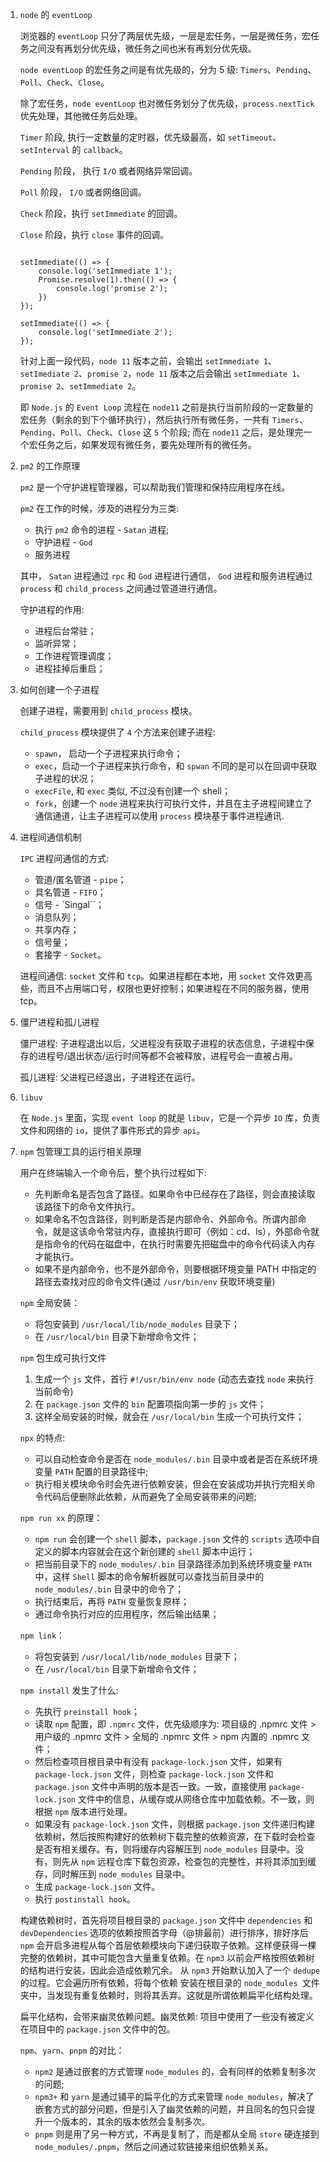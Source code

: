 1. `node` 的 `eventLoop`

    浏览器的 `eventLoop` 只分了两层优先级，一层是宏任务，一层是微任务，宏任务之间没有再划分优先级，微任务之间也米有再划分优先级。

    `node eventLoop` 的宏任务之间是有优先级的，分为 5 级: `Timers`、`Pending`、`Poll`、`Check`、`Close`。

    除了宏任务，`node eventLoop` 也对微任务划分了优先级，`process.nextTick` 优先处理，其他微任务后处理。

    `Timer` 阶段, 执行一定数量的定时器，优先级最高，如 `setTimeout`、`setInterval` 的 `callback`。

    `Pending` 阶段， 执行 `I/O` 或者网络异常回调。

    `Poll` 阶段， `I/O` 或者网络回调。

    `Check` 阶段，执行 `setImmediate` 的回调。

    `Close` 阶段，执行 `close` 事件的回调。

    ```

    setImmediate(() => {
        console.log('setImmediate 1');
        Promise.resolve(1).then(() => {
            console.log('promise 2');
        })
    });

    setImmediate(() => {
        console.log('setImmediate 2');
    });
    ```

    针对上面一段代码，`node 11` 版本之前，会输出 `setImmediate 1`、`setImediate 2`、`promise 2`，`node 11` 版本之后会输出 `setImmediate 1`、`promise 2`、`setImmediate 2`。

    即 `Node.js` 的 `Event Loop` 流程在 `node11` 之前是执行当前阶段的一定数量的宏任务（剩余的到下个循环执行），然后执行所有微任务，一共有 `Timers`、`Pending`、`Poll`、`Check`、`Close` 这 `5` 个阶段; 而在 `node11` 之后，是处理完一个宏任务之后，如果发现有微任务，要先处理所有的微任务。

2. `pm2` 的工作原理

    `pm2` 是一个守护进程管理器，可以帮助我们管理和保持应用程序在线。

    `pm2` 在工作的时候，涉及的进程分为三类: 
    - 执行 `pm2` 命令的进程 - `Satan` 进程;
    - 守护进程 - `God`
    - 服务进程

    其中， `Satan` 进程通过 `rpc` 和 `God` 进程进行通信， `God` 进程和服务进程通过 `process` 和 `child_process` 之间通过管道进行通信。

    守护进程的作用:
    - 进程后台常驻；
    - 监听异常；
    - 工作进程管理调度；
    - 进程挂掉后重启；

3. 如何创建一个子进程

    创建子进程，需要用到 `child_process` 模块。

    `child_process` 模块提供了 `4` 个方法来创建子进程:
    - `spawn`， 启动一个子进程来执行命令；
    - `exec`，启动一个子进程来执行命令，和 `spwan` 不同的是可以在回调中获取子进程的状况；
    - `execFile`, 和 `exec` 类似, 不过没有创建一个 shell；
    - `fork`，创建一个 `node` 进程来执行可执行文件，并且在主子进程间建立了通信通道，让主子进程可以使用 `process` 模块基于事件进程通讯.

4. 进程间通信机制

    `IPC` 进程间通信的方式:
    - 管道/匿名管道 - `pipe`；
    - 具名管道 - `FIFO`；
    - 信号 - `Singal``；
    - 消息队列；
    - 共享内存；
    - 信号量；
    - 套接字 - `Socket`。

    进程间通信: `socket` 文件和 `tcp`。如果进程都在本地，用 `socket` 文件效更高些，而且不占用端口号，权限也更好控制；如果进程在不同的服务器，使用 tcp。

5. 僵尸进程和孤儿进程

    僵尸进程: 子进程退出以后，父进程没有获取子进程的状态信息，子进程中保存的进程号/退出状态/运行时间等都不会被释放，进程号会一直被占用。

    孤儿进程: 父进程已经退出，子进程还在运行。

6. `libuv`

    在 `Node.js` 里面，实现 `event loop` 的就是 `libuv`，它是一个异步 `IO` 库，负责文件和网络的 `io`，提供了事件形式的异步 `api`。

6. `npm` 包管理工具的运行相关原理

    用户在终端输入一个命令后，整个执行过程如下:
    - 先判断命名是否包含了路径。如果命令中已经存在了路径，则会直接读取该路径下的命令文件执行。
    - 如果命名不包含路径，则判断是否是内部命令、外部命令。所谓内部命令，就是这该命令常驻内存，直接执行即可（例如：cd、ls），外部命令就是指命令的代码在磁盘中，在执行时需要先把磁盘中的命令代码读入内存才能执行。
    - 如果不是内部命令，也不是外部命令，则要根据环境变量 PATH 中指定的路径去查找对应的命令文件(通过 `/usr/bin/env` 获取环境变量)

    `npm` 全局安装： 
    - 将包安装到 `/usr/local/lib/node_modules` 目录下；
    - 在 `/usr/local/bin` 目录下新增命令文件；

    `npm` 包生成可执行文件
    1. 生成一个 `js` 文件，首行 `#!/usr/bin/env node` (动态去查找 `node` 来执行当前命令)
    2. 在 `package.json` 文件的 `bin` 配置项指向第一步的 `js` 文件；
    3. 这样全局安装的时候，就会在 `/usr/local/bin` 生成一个可执行文件；

    `npx` 的特点:
    - 可以自动检查命令是否在 `node_modules/.bin` 目录中或者是否在系统环境变量 `PATH` 配置的目录路径中;
    - 执行相关模块命令时会先进行依赖安装，但会在安装成功并执行完相关命令代码后便删除此依赖，从而避免了全局安装带来的问题;

    `npm run xx` 的原理： 
    - `npm run` 会创建一个 `shell` 脚本，`package.json` 文件的 `scripts` 选项中自定义的脚本内容就会在这个新创建的 `shell` 脚本中运行；
    - 把当前目录下的 `node_modules/.bin` 目录路径添加到系统环境变量 `PATH` 中，这样 `Shell` 脚本的命令解析器就可以查找当前目录中的 `node_modules/.bin` 目录中的命令了；
    - 执行结束后，再将 `PATH` 变量恢复原样；
    - 通过命令执行对应的应用程序，然后输出结果；

    `npm link`： 
    - 将包安装到 `/usr/local/lib/node_modules` 目录下；
    - 在 `/usr/local/bin` 目录下新增命令文件；

    `npm install` 发生了什么:
    - 先执行 `preinstall hook`； 
    - 读取 `npm` 配置，即 `.npmrc` 文件，优先级顺序为: 项目级的 .npmrc 文件 > 用户级的 .npmrc 文件 > 全局的 .npmrc 文件 > npm 内置的 .npmrc 文件；
    - 然后检查项目根目录中有没有 `package-lock.json` 文件，如果有 `package-lock.json` 文件，则检查 `package-lock.json` 文件和 `package.json` 文件中声明的版本是否一致。一致，直接使用 `package-lock.json` 文件中的信息，从缓存或从网络仓库中加载依赖。不一致，则根据 `npm` 版本进行处理。
    - 如果没有 `package-lock.json` 文件，则根据 `package.json` 文件递归构建依赖树，然后按照构建好的依赖树下载完整的依赖资源，在下载时会检查是否有相关缓存。有，则将缓存内容解压到 `node_modules` 目录中。没有，则先从 `npm` 远程仓库下载包资源，检查包的完整性，并将其添加到缓存，同时解压到 `node_modules` 目录中。
    - 生成 `package-lock.json` 文件。
    - 执行 `postinstall hook`。

    构建依赖树时，首先将项目根目录的 `package.json` 文件中 `dependencies` 和 `devDependencies` 选项的依赖按照首字母（@排最前）进行排序，排好序后 `npm` 会开启多进程从每个首层依赖模块向下递归获取子依赖。这样便获得一棵完整的依赖树，其中可能包含大量重复依赖。在 `npm3` 以前会严格按照依赖树的结构进行安装，因此会造成依赖冗余。 从 `npm3` 开始默认加入了一个 `dedupe` 的过程。它会遍历所有依赖，将每个依赖 安装在根目录的 `node_modules `文件夹中，当发现有重复依赖时，则将其丢弃。这就是所谓依赖扁平化结构处理。


    扁平化结构，会带来幽灵依赖问题。幽灵依赖: 项目中使用了一些没有被定义在项目中的 `package.json` 文件中的包。

    `npm`、`yarn`、`pnpm` 的对比：
    - `npm2` 是通过嵌套的方式管理 `node_modules` 的，会有同样的依赖复制多次的问题;
    - `npm3+` 和 `yarn` 是通过铺平的扁平化的方式来管理 `node_modules`，解决了嵌套方式的部分问题，但是引入了幽灵依赖的问题，并且同名的包只会提升一个版本的，其余的版本依然会复制多次。
    - `pnpm` 则是用了另一种方式，不再是复制了，而是都从全局 `store` 硬连接到 `node_modules/.pnpm`，然后之间通过软链接来组织依赖关系。
  










